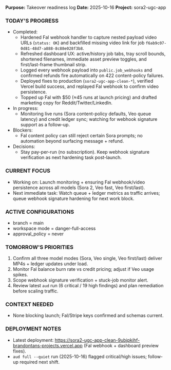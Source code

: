 **Purpose:** Takeover readiness log
**Date:** 2025-10-16
**Project:** sora2-ugc-app

### TODAY'S PROGRESS
- Completed:
  - Hardened Fal webhook handler to capture nested payload video URLs (`status: OK`) and backfilled missing video link for job `f6ab9c07-0d81-48d7-a888-8c88e028f3b8`.
  - Refreshed dashboard UX: active/history job tabs, tray scroll bounds, shortened filenames, immediate asset preview toggles, and first/last-frame thumbnail strip.
  - Logged every webhook payload into `public.job_webhooks` and confirmed refunds fire automatically on 422 content-policy failures.
  - Deployed fixes to production (`sora2-ugc-app-clean-*`), verified Vercel build success, and replayed Fal webhook to confirm video persistence.
  - Topped up Fal with $50 (≈45 runs at launch pricing) and drafted marketing copy for Reddit/Twitter/LinkedIn.
- In progress:
  - Monitoring live runs (Sora content-policy defaults, Veo queue latency) and credit ledger sync; watching for webhook signature support as a follow-up.
- Blockers:
  - Fal content policy can still reject certain Sora prompts; no automation beyond surfacing message + refund.
- Decisions:
  - Stay pay-per-run (no subscription). Keep webhook signature verification as next hardening task post-launch.

### CURRENT FOCUS
- Working on: Launch monitoring + ensuring Fal webhook/video persistence across all models (Sora 2, Veo fast, Veo first/last).
- Next immediate task: Watch queue + ledger metrics as traffic arrives; queue webhook signature hardening for next work block.

### ACTIVE CONFIGURATIONS
- branch = main
- workspace mode = danger-full-access
- approval_policy = never

### TOMORROW'S PRIORITIES
1. Confirm all three model modes (Sora, Veo single, Veo first/last) deliver MP4s + ledger updates under load.
2. Monitor Fal balance burn rate vs credit pricing; adjust if Veo usage spikes.
3. Scope webhook signature verification + stuck-job monitor alert.
4. Review latest `aud` run (6 critical / 19 high findings) and plan remediation before scaling traffic.

### CONTEXT NEEDED
- None blocking launch; Fal/Stripe keys confirmed and schemas current.

### DEPLOYMENT NOTES
- Latest deployment: https://sora2-ugc-app-clean-9ubjpkihf-brandontans-projects.vercel.app (Fal webhook + dashboard preview fixes).
- `aud full --quiet` run (2025-10-16) flagged critical/high issues; follow-up required next shift.
